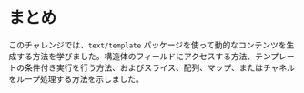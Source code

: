 # まとめ

このチャレンジでは、`text/template` パッケージを使って動的なコンテンツを生成する方法を学びました。構造体のフィールドにアクセスする方法、テンプレートの条件付き実行を行う方法、およびスライス、配列、マップ、またはチャネルをループ処理する方法を示しました。
